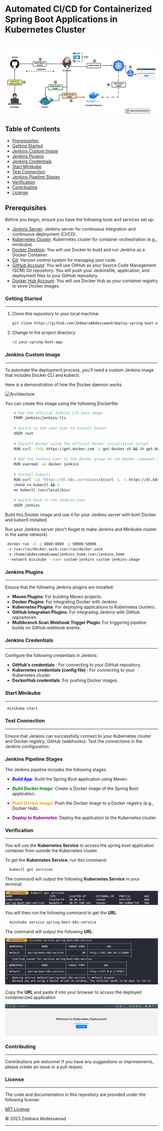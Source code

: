 # Automated CI/CD for Containerized Spring Boot Applications in Kubernetes Cluster 

<br/>

![Architecture](images/k8s-deployement.png)

## Table of Contents

- [Prerequisites](#prerequisites)
- [Getting Started](#getting-started)
- [Jenkins Custom Image](#jenkins-custom-image)
- [Jenkins Plugins](#jenkins-plugins)
- [Jenkins Credentials](#jenkins-credentials)
- [Start Minikube](#start-minikube)
- [Test Connection](#test-connection)
- [Jenkins Pipeline Stages](#jenkins-pipeline-stages)
- [Verification](#verification)
- [Contributing](#contributing)
- [License](#license)

## Prerequisites

Before you begin, ensure you have the following tools and services set up:

- [Jenkins Server](https://jenkins.io/): Jenkins server for continuous integration and continuous deployment (CI/CD).
- [Kubernetes Cluster](https://kubernetes.io/): Kubernetes cluster for container orchestration (e.g., minikube).
- [Docker Desktop](https://www.docker.com/): You will use Docker to build and run Jenkins as a Docker Container.
- [Git](https://git-scm.com/): Version control system for managing your code.
- [GitHub Account](https://git-scm.com/): You will use GitHub as your Source Code Management (SCM) Git repository. You will push your Jenkinsfile, application, and deployment files to your GitHub repository.
- [Docker Hub Account](https://git-scm.com/): You will use Docker Hub as your container registry to store Docker images.

### Getting Started

---

1. Clone this repository to your local machine:

   ```bash
   git clone https://github.com/ZebbaraAbdessamad/deploy-spring-boot-on-k8s-using-jenkins.git
    ```

2. Change to the project directory:

   ```bash
   cd your-spring-boot-app
   ````


### Jenkins Custom Image

---
To automate the deployment process, you'll need a custom Jenkins image that includes Docker CLI and kubectl.

Here is a demonstration of how the Docker daemon works

![Architecture](images/docker-architecture.png)

You can create this image using the following Dockerfile:
  ```bash
      # Use the official Jenkins LTS base image
      FROM jenkins/jenkins:lts
      
      # Switch to the root user to install Docker
      USER root
      
      # Install Docker using the official Docker installation script
      RUN curl -fsSL https://get.docker.com -o get-docker.sh && sh get-docker.sh
      
      # Add the Jenkins user to the docker group to run Docker commands without sudo
      RUN usermod -aG docker jenkins
      
      # Install kubectl
      RUN curl -LO "https://dl.k8s.io/release/$(curl -L -s https://dl.k8s.io/release/stable.txt)/bin/linux/amd64/kubectl" && \
      chmod +x kubectl && \
      mv kubectl /usr/local/bin/
      
      # Switch back to the Jenkins user
      USER jenkins
```

Build this Docker image and use it for your Jenkins server with both Docker and kubectl installed.

Run your Jenkins server (don't forget to make Jenkins and Minikube cluster in the same network)

  ```bash
   docker run -d -p 8080:8080 -p 50000:50000 
   -v /var/run/docker.sock:/var/run/docker.sock 
   -v /home/abdessamad/www/jenkins_home:/var/jenkins_home 
   --network minikube --name custom-jenkins custom-jenkins-image
```

### Jenkins Plugins

---
Ensure that the following Jenkins plugins are installed:

* **Maven Plugins**: For building Maven projects.
* **Docker Plugins**: For integrating Docker with Jenkins.
* **Kubernetes Plugins**: For deploying applications to Kubernetes clusters.
* **GitHub Integration Plugins**: For integrating Jenkins with GitHub repositories.
* **Multibranch Scan Webhook Trigger Plugin**: For triggering pipeline builds on GitHub webhook events.



### Jenkins Credentials

---
Configure the following credentials in Jenkins:

* **GitHub's credentials** : For connecting to your GitHub repository.
* **Kubernetes credentials (config file)** : For connecting to your Kubernetes cluster.
* **DockerHub credentials** :For pushing Docker images.



### Start Minikube

---
 ```bash
  minikube start
```

### Test Connection

---
Ensure that Jenkins can successfully connect to your Kubernetes cluster and Docker registry, GitHub (webhooks). Test the connections in the Jenkins configuration.


### Jenkins Pipeline Stages

The Jenkins pipeline includes the following stages:

* ***<span style="color: blue;">Build App</span>***: Build the Spring Boot application using Maven.

* ***<span style="color: green;">Build Docker Image</span>***: Create a Docker image of the Spring Boot application.

* ***<span style="color: orange;">Push Docker Image</span>***: Push the Docker image to a Docker registry (e.g., Docker Hub).

* ***<span style="color: purple;">Deploy to Kubernetes</span>***: Deploy the application to the Kubernetes cluster.


### Verification

---

You will use the **Kubernetes Service** to access the spring boot application container from outside the Kubernetes cluster.

To get the **Kubernetes Service**, run this command:

```bash
  kubectl get services
```
The command will output the following **Kubernetes Service** in your terminal:

![architecture](images/services.png)

You will then run the following command to get the **URL**:

```bash
  minikube service spring-boot-k8s-service
```

The command will output the following **URL**:

![architecture](images/service-access.png)


Copy the **URL** and paste it into your browser to access the deployed containerized application

![architecture](images/access-page.png)

### Contributing

---
Contributions are welcome! If you have any suggestions or improvements, please create an issue or a pull reques

### License


---

The code and documentation in this repository are provided under the following license:

[MIT License](https://opensource.org/licenses/MIT)

© 2023 Zebbara Abdessamad

---
